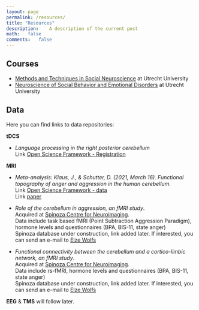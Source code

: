 ```yaml
---
layout: page
permalink: /resources/
title: "Resources"
description:	A description of the current post
math:	false
comments:	false
---
```


## Courses
* [Methods and Techniques in Social Neuroscience](https://osiris-student.uu.nl/#/onderwijscatalogus/extern/cursus?cursuscode=200900352&taal=nl&collegejaar=2021) at Utrecht University
* [Neuroscience of Social Behavior and Emotional Disorders](https://osiris-student.uu.nl/#/onderwijscatalogus/extern/cursus?cursuscode=201300351&taal=nl&collegejaar=2021) at Utrecht University

## Data
Here you can find links to data repositories:

**tDCS**
* _Language processing in the right posterior cerebellum_  
Link [Open Science Framework - Registration](https://osf.io/6dqy9)


**MRI**
* _Meta-analysis: Klaus, J., & Schutter, D. (2021, March 16). Functional topography of anger and aggression in the human cerebellum._  
Link [Open Science Framework - data ](https://osf.io/pc3ft)  
Link [paper](https://doi.org/10.1016/j.neuroimage.2020.117582)

* _Role of the cerebellum in aggression, an fMRI study_.  
Acquired at [Spinoza Centre for Neuroimaging](https://www.spinozacentre.nl/).   
Data include task based fMRI (Point Subtraction Aggression Paradigm), hormone levels and questionnaires (BPA, BIS-11, state anger)  
Spinoza database under construction, link added later. If interested, you can send an e-mail to [Elze Wolfs](mailto:e.m.l.wolfs@uu.com)

* _Functional connectivity between the cerebellum and a cortico-limbic network, an fMRI study_.  
Acquired at [Spinoza Centre for Neuroimaging](https://www.spinozacentre.nl/).  
Data include rs-fMRI, hormone levels and questionnaires (BPA, BIS-11, state anger)  
Spinoza database under construction, link added later. If interested, you can send an e-mail to [Elze Wolfs](mailto:e.m.l.wolfs@uu.com)

**EEG** & **TMS** will follow later.
